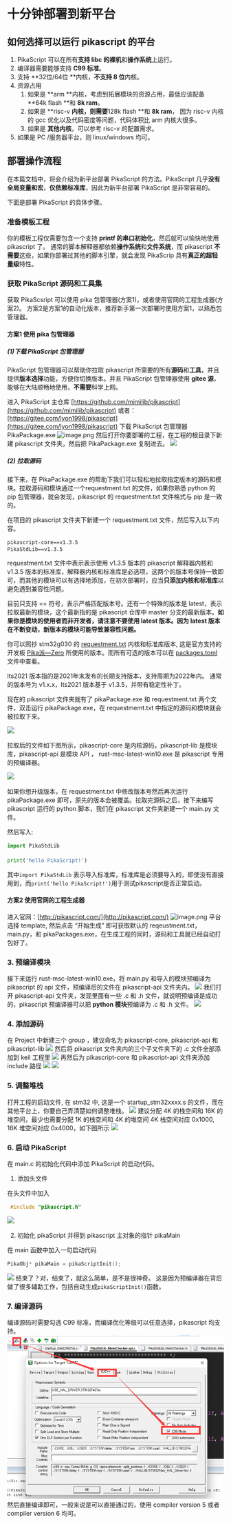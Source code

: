# 十分钟部署到新平台

## 如何选择可以运行 pikascript 的平台


1. PikaScript 可以在所有**支持 libc **的**裸机**和**操作系统**上运行。
1. 编译器需要能够支持 **C99 标准**。
1. 支持 **32位/64位 **内核，**不支持 8 位**内核。
1. 资源占用
   1. 如果是 **arm **内核，考虑到拓展模块的资源占用，最低应该配备 **64k flash **和 **8k ram**。
   1. 如果是 **risc-v **内核，则需要**128k flash **和 **8k ram**， 因为 risc-v 内核的 gcc 优化以及代码密度等问题，代码体积比 arm 内核大很多。
   1. 如果是 **其他内核**，可以参考 risc-v 的配置需求。
5. 如果是 PC /服务器平台，则 linux/windows 均可。
## 部署操作流程
在本篇文档中，将会介绍为新平台部署 PikaScript 的方法。PikaScript 几乎**没有全局变量和宏**，**仅依赖标准库**，因此为新平台部署 PikaScript 是非常容易的。


下面是部署 PikaScript 的具体步骤。
### 准备模板工程
你的模板工程仅需要包含一个支持 **printf **的**串口初始化**，然后就可以愉快地使用 pikascript 了。
通常的脚本解释器都依赖**操作系统**和**文件系统**，而 pikascript **不需要**这些，如果你部署过其他的脚本引擎，就会发现 PikaScrip 具有**真正的超轻量级**特性。
​

### 获取 PikaScript 源码和工具集
获取 PikaScsript 可以使用 pika 包管理器(方案1)，或者使用官网的工程生成器(方案2)。
方案2是方案1的自动化版本，推荐新手第一次部署时使用方案1，以熟悉包管理器。
#### 方案1 使用 pika 包管理器
##### (1)下载 PikaScript 包管理器
PikaScript 包管理器可以帮助你拉取 pikascript 所需要的所有**源码**和**工具**，并且提供**版本选择**功能，方便你切换版本。并且 PikaScript 包管理器使用 **gitee 源**，能够在大陆顺畅地使用，**不需要**科学上网。
​

进入 PikaScript 主仓库
[https://github.com/mimilib/pikascript](https://github.com/mimilib/pikascript)
或者：
[https://gitee.com/lyon1998/pikascript](https://gitee.com/lyon1998/pikascript)
下载 PikaScript 包管理器 PikaPackage.exe
![image.png](/1638721231166-cca4d1c4-d8a7-4cfd-be3c-fee9a548c10d.png)
然后打开你要部署的工程，在工程的根目录下新建 pikascript 文件夹，然后把 PikaPackage.exe 复制进去。
![](https://user-images.githubusercontent.com/88232613/142019778-c727336c-9b6a-4a82-b813-1671f4120152.png#crop=0&crop=0&crop=1&crop=1&height=108&id=oY2CN&originHeight=162&originWidth=822&originalType=binary&ratio=1&rotation=0&showTitle=false&status=done&style=none&title=&width=550)


##### (2) 拉取源码
接下来，在 PikaPackage.exe 的帮助下我们可以轻松地拉取指定版本的源码和模块。拉取源码和模块通过一个requestment.txt 的文件，如果你熟悉 python 的 pip 包管理器，就会发现，pikascript 的 requestment.txt 文件格式与 pip 是一致的。
​

在项目的 pikascript 文件夹下新建一个 requestment.txt 文件，然后写入以下内容。
```
pikascript-core==v1.3.5
PikaStdLib==v1.3.5
```


requestment.txt 文件中表示表示使用 v1.3.5 版本的 pikascript 解释器内核和 v1.3.5 版本的标准库，解释器内核和标准库是必选项，这两个的版本号保持一致即可，而其他的模块可以有选择地添加，在初次部署时，应当**只添加内核和标准库**以避免遇到兼容性问题。
​

目前只支持 == 符号，表示严格匹配版本号。还有一个特殊的版本是 latest，表示拉取最新的模块，这个最新指的是 pikascript 仓库中 master 分支的最新版本。**如果你是模块的使用者而非开发者，请注意不要使用 latest 版本。因为 latest 版本在不断变动，新版本的模块可能导致兼容性问题。**


你可以照抄 stm32g030 的 [requestment.txt](https://gitee.com/Lyon1998/pikascript/blob/master/bsp/stm32g030c8/pikascript/requestment.txt) 内核和标准库版本, 这是官方支持的开发板 [Pika派—Zero](https://item.taobao.com/item.htm?spm=a1z10.3-c.w4023-23991764790.10.16f97c58fsLjVk&id=654947372034) 所使用的版本。而所有可选的版本可以在 [packages.toml](https://gitee.com/Lyon1998/pikascript/blob/master/packages.toml) 文件中查看。


lts2021 版本指的是2021年末发布的长期支持版本，支持周期为2022年内。
通常的版本号为 v1.x.x，lts2021 版本基于 v1.3.5，并带有稳定性补丁。


现在的 pikascript 文件夹就有了 pikaPackage.exe 和 requestment.txt 两个文件，双击运行 pikaPackage.exe，在 requestmemt.txt 中指定的源码和模块就会被拉取下来。


![](https://user-images.githubusercontent.com/88232613/142022949-54585060-8612-42a8-a585-8c3e514a8be3.png#crop=0&crop=0&crop=1&crop=1&height=130&id=qjBAZ&originHeight=203&originWidth=817&originalType=binary&ratio=1&rotation=0&showTitle=false&status=done&style=none&title=&width=522)


拉取后的文件如下图所示，pikascript-core 是内核源码，pikascript-lib 是模块库，pikascript-api 是模块 API ， rust-msc-latest-win10.exe 是 pikascript 专用的预编译器。


![](https://user-images.githubusercontent.com/88232613/142023882-51ee4013-8318-483e-8ea4-5c57a5ffb6c6.png#crop=0&crop=0&crop=1&crop=1&height=193&id=Q8NYw&originHeight=456&originWidth=1229&originalType=binary&ratio=1&rotation=0&showTitle=false&status=done&style=none&title=&width=521)


如果你想升级版本，在 requestment.txt 中修改版本号然后再次运行 pikaPackage.exe 即可，原先的版本会被覆盖。拉取完源码之后，接下来编写 pikascript 运行的 python 脚本，我们在 pikascript 文件夹新建一个 main.py 文件。
​

然后写入:


```python
import PikaStdLib

print('hello PikaScript!')
```


其中`import PikaStdLib` 表示导入标准库，标准库是必须要导入的，即使没有直接用到，而`print('hello PikaScript!')`用于测试pikascript是否正常启动。
​

#### 方案2 使用官网的工程生成器
进入官网：[http://pikascript.com/](http://pikascript.com/)
![image.png](https://cdn.nlark.com/yuque/0/2022/png/22991477/1644385174348-05a3dcee-5132-4c57-9716-dffa252540bf.png#clientId=u4cff5084-5afc-4&crop=0&crop=0&crop=1&crop=1&from=paste&height=579&id=vOTQH&margin=%5Bobject%20Object%5D&name=image.png&originHeight=1158&originWidth=766&originalType=binary&ratio=1&rotation=0&showTitle=false&size=141502&status=done&style=none&taskId=u5051c81e-efe3-4413-99e1-654a3d6deb8&title=&width=383)
平台选择 template, 然后点击 “开始生成” 即可获取默认的 reqeustment.txt，main.py，和 pikaPackages.exe，在生成工程的同时，源码和工具就已经自动打包好了。
​

### 3. 预编译模块
接下来运行 rust-msc-latest-win10.exe，将 main.py 和导入的模块预编译为 pikascript 的 api 文件，预编译后的文件在 pikascript-api 文件夹内。
![](https://cdn.nlark.com/yuque/0/2022/png/22991477/1644385072048-6354164c-e040-4318-a947-0114125e2d1d.png#clientId=u4cff5084-5afc-4&crop=0&crop=0&crop=1&crop=1&height=145&id=SggS5&originHeight=350&originWidth=1248&originalType=binary&ratio=1&rotation=0&showTitle=false&status=done&style=none&taskId=uc69a00d8-ac0c-43da-8513-f7515ea90f2&title=&width=517)
我们打开 pikascript-api 文件夹，发现里面有一些 .c 和 .h 文件，就说明预编译是成功的，pikascript 预编译器可以把 **python 模块**预编译为 .c 和 .h 文件。
![](https://cdn.nlark.com/yuque/0/2022/png/22991477/1644385073271-a39b8d40-f722-4a0c-9b50-e7357f0eae48.png#clientId=u4cff5084-5afc-4&crop=0&crop=0&crop=1&crop=1&height=152&id=JHbY5&originHeight=313&originWidth=1082&originalType=binary&ratio=1&rotation=0&showTitle=false&status=done&style=none&taskId=u2ff2c5fb-bdc7-4486-b0fc-77eb660c932&title=&width=525)
### 4. 添加源码
在 Project 中新建三个 group ，建议命名为 pikascript-core, pikascript-api 和 pikascript-lib
![](https://user-images.githubusercontent.com/88232613/130967351-597b8f6b-cc4e-4bc3-9cb6-2f335e5dccea.png#crop=0&crop=0&crop=1&crop=1&height=275&id=BbUAx&originHeight=371&originWidth=496&originalType=binary&ratio=1&rotation=0&showTitle=false&status=done&style=none&title=&width=367)
然后将 pikascript 文件夹内的三个子文件夹下的 .c 文件全部添加到 keil 工程里
![](https://user-images.githubusercontent.com/88232613/130971776-41d8c940-42d0-407d-872e-53525ce299a6.png#crop=0&crop=0&crop=1&crop=1&height=408&id=bdqUX&originHeight=514&originWidth=420&originalType=binary&ratio=1&rotation=0&showTitle=false&status=done&style=none&title=&width=333)
再然后为 pikascript-core 和 pikascript-api 文件夹添加 include 路径
![](https://user-images.githubusercontent.com/88232613/130967813-94016b8a-e408-4b49-b1e1-76a5df5fe984.png#crop=0&crop=0&crop=1&crop=1&height=254&id=SMxRP&originHeight=743&originWidth=1442&originalType=binary&ratio=1&rotation=0&showTitle=false&status=done&style=none&title=&width=492)
![](https://user-images.githubusercontent.com/88232613/130967949-8399c65b-5584-4674-a947-e40103d953ea.png#crop=0&crop=0&crop=1&crop=1&height=311&id=q5OiQ&originHeight=411&originWidth=665&originalType=binary&ratio=1&rotation=0&showTitle=false&status=done&style=none&title=&width=504)
### 5. 调整堆栈
打开工程的启动文件, 在 stm32 中, 这是一个 startup_stm32xxxx.s 的文件，而在其他平台上，你要自己弄清楚如何调整堆栈。
![](https://user-images.githubusercontent.com/88232613/130966276-24014a0a-90a6-4bd7-96b7-fde54806b8c3.png#crop=0&crop=0&crop=1&crop=1&height=259&id=qlpPo&originHeight=736&originWidth=1439&originalType=binary&ratio=1&rotation=0&showTitle=false&status=done&style=none&title=&width=506)
建议分配 4K 的栈空间和 16K 的堆空间，最少也需要分配 1K 的栈空间和 4K 的堆空间
4K 栈空间对应 0x1000, 16K 堆空间对应 0x4000，如下图所示
![](https://user-images.githubusercontent.com/88232613/130967178-a985a4f5-730c-47fd-9317-68f33bc00066.png#crop=0&crop=0&crop=1&crop=1&height=236&id=DXGbk&originHeight=339&originWidth=741&originalType=binary&ratio=1&rotation=0&showTitle=false&status=done&style=none&title=&width=515)
### 6. 启动 PikaScript
在 main.c 的初始化代码中添加 PikaScript 的启动代码。

1. 添加头文件

在头文件中加入
```c
 #include "pikascript.h"
```


![](https://user-images.githubusercontent.com/88232613/130969048-4def9902-5f36-4798-9eac-ebbb1441087f.png#crop=0&crop=0&crop=1&crop=1&height=164&id=QW2ao&originHeight=196&originWidth=684&originalType=binary&ratio=1&rotation=0&showTitle=false&status=done&style=none&title=&width=574)

2. 初始化 pikaScript 并得到 pikascript 主对象的指针 pikaMain

在 main 函数中加入一句启动代码
```c
PikaObj* pikaMain = pikaScriptInit();
```
![](https://user-images.githubusercontent.com/88232613/130969274-ff2fdf6f-2389-466b-b51e-e7bc33472558.png#crop=0&crop=0&crop=1&crop=1&height=252&id=HsKBS&originHeight=441&originWidth=1017&originalType=binary&ratio=1&rotation=0&showTitle=false&status=done&style=none&title=&width=582)
结束了？对，结束了，就这么简单，是不是很神奇。
这是因为预编译器在背后做了很多辅助工作，包括自动生成`pikaScriptInit()`函数。
### 7. 编译源码
编译源码时需要勾选 C99 标准，而编译优化等级可以任意选择，pikascript 均支持。
![](assets/130968626-7d8d4f46-eb0c-4ccd-9c34-eab160b290f5.png)
然后直接编译即可，一般来说是可以直接通过的，使用 compiler version 5 或者 compiler version 6 均可。
